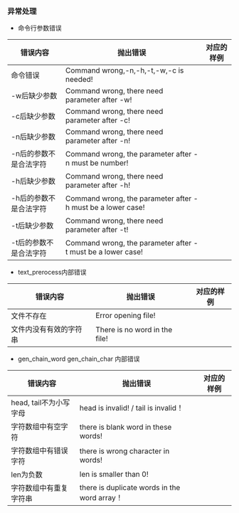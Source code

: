 ### 异常处理

+ 命令行参数错误

| 错误内容|抛出错误 | 对应的样例|
|--|--|--|
|命令错误|Command wrong,-n,-h,-t,-w,-c is needed!
|-w后缺少参数|Command wrong, there need parameter after -w!
|-c后缺少参数|Command wrong, there need parameter after -c!
|-n后缺少参数|Command wrong, there need parameter after -n!
|-n后的参数不是合法字符|Command wrong, the parameter after -n must be number!
|-h后缺少参数|Command wrong, there need parameter after -h!
|-h后的参数不是合法字符|Command wrong, the parameter after -h must be a lower case!
|-t后缺少参数|Command wrong, there need parameter after -t!
|-t后的参数不是合法字符|Command wrong, the parameter after -t must be a lower case!

+ text_prerocess内部错误

| 错误内容|抛出错误 | 对应的样例|
|--|--|--|
|文件不存在|Error opening file!
|文件内没有有效的字符串|There is no word in the file!

+ gen_chain_word gen_chain_char 内部错误

| 错误内容|抛出错误 | 对应的样例|
|--|--|--|
|head, tail不为小写字母| head is invalid! /  tail is invalid！
|字符数组中有空字符|there is blank word in these words!
|字符数组中有错误字符|there is wrong character in words!
|len为负数|len is smaller than 0!
|字符数组中有重复字符串|there is duplicate words in the word array！